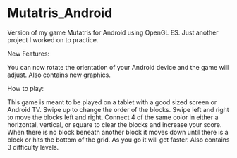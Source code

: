 # Mutatris_Android
Version of my game Mutatris for Android using OpenGL ES.
Just another project I worked on to practice.

New Features:

You can now rotate the orientation of your Android device and the game will adjust. Also contains new graphics.

How to play:

This game is meant to be played on a tablet with a good sized screen or Android TV.
Swipe up to change the order of the blocks. Swipe left and right to move the blocks left and right. Connect 4 of the same color in either a horizontal, vertical, or square to clear the blocks and increase your score. When there is no block beneath another block it moves down until there is a block or hits the bottom of the grid. As you go it will get faster. Also contains 3 difficulty levels. 

